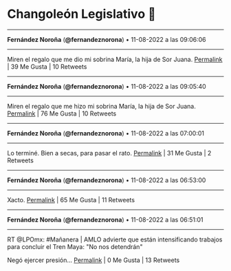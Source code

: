 # Changoleón Legislativo 🙈
*****
**Fernández Noroña** (**@fernandeznorona**) • 11-08-2022 a las 09:06:06
*****
Miren el regalo que me dio mi sobrina María, la hija de Sor Juana.
[Permalink](https://twitter.com/fernandeznorona/status/1557775376729772033) | 39 Me Gusta | 10 Retweets
*****
**Fernández Noroña** (**@fernandeznorona**) • 11-08-2022 a las 09:05:40
*****
Miren el regalo que me hizo mi sobrina María, la hija de Sor Juana.
[Permalink](https://twitter.com/fernandeznorona/status/1557775268697104386) | 76 Me Gusta | 10 Retweets
*****
**Fernández Noroña** (**@fernandeznorona**) • 11-08-2022 a las 07:00:01
*****
Lo terminé. Bien a secas, para pasar el rato.
[Permalink](https://twitter.com/fernandeznorona/status/1557743647952883713) | 31 Me Gusta | 2 Retweets
*****
**Fernández Noroña** (**@fernandeznorona**) • 11-08-2022 a las 06:53:00
*****
Xacto.
[Permalink](https://twitter.com/fernandeznorona/status/1557741882163499008) | 65 Me Gusta | 11 Retweets
*****
**Fernández Noroña** (**@fernandeznorona**) • 11-08-2022 a las 06:51:01
*****
RT @LPOmx: #Mañanera | AMLO advierte que están intensificando trabajos para concluir el Tren Maya: "No nos detendrán"


Negó ejercer presión…
[Permalink](https://twitter.com/fernandeznorona/status/1557741381988208640) | 0 Me Gusta | 13 Retweets